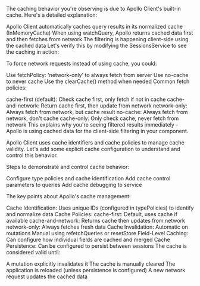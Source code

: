 The caching behavior you're observing is due to Apollo Client's built-in cache. Here's a detailed explanation:

Apollo Client automatically caches query results in its normalized cache (InMemoryCache)
When using watchQuery, Apollo returns cached data first and then fetches from network
The filtering is happening client-side using the cached data
Let's verify this by modifying the SessionsService to see the caching in action:

To force network requests instead of using cache, you could:

Use fetchPolicy: 'network-only' to always fetch from server
Use no-cache to never cache
Use the clearCache() method when needed
Common fetch policies:

cache-first (default): Check cache first, only fetch if not in cache
cache-and-network: Return cache first, then update from network
network-only: Always fetch from network, but cache result
no-cache: Always fetch from network, don't cache
cache-only: Only check cache, never fetch from network
This explains why you're seeing filtered results immediately - Apollo is using cached data for the client-side filtering in your component.


Apollo Client uses cache identifiers and cache policies to manage cache validity. Let's add some explicit cache configuration to understand and control this behavior.

Steps to demonstrate and control cache behavior:

Configure type policies and cache identification
Add cache control parameters to queries
Add cache debugging to service

The key points about Apollo's cache management:

Cache Identification: Uses unique IDs (configured in typePolicies) to identify and normalize data
Cache Policies:
    cache-first: Default, uses cache if available
    cache-and-network: Returns cache then updates from network
    network-only: Always fetches fresh data
Cache Invalidation:
    Automatic on mutations
    Manual using refetchQueries or resetStore
Field-Level Caching: Can configure how individual fields are cached and merged
Cache Persistence: Can be configured to persist between sessions
The cache is considered valid until:

A mutation explicitly invalidates it
The cache is manually cleared
The application is reloaded (unless persistence is configured)
A new network request updates the cached data
